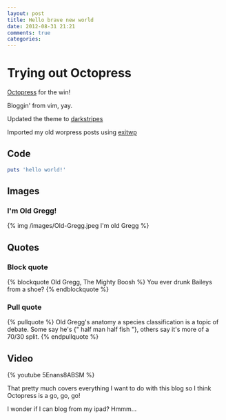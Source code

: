 ```yaml
---
layout: post
title: Hello brave new world
date: 2012-08-31 21:21
comments: true
categories:
---
```

# Trying out Octopress
[Octopress](http://octopress.org/) for the win!

Bloggin' from vim, yay.

Updated the theme to [darkstripes](https://github.com/amelandri/darkstripes)

Imported my old worpress posts using [exitwp](https://github.com/thomasf/exitwp)

## Code
``` ruby ruby, ruby, ruby
puts 'hello world!'
```

## Images
### I'm Old Gregg!
{% img /images/Old-Gregg.jpeg I'm old Gregg %}

## Quotes
### Block quote
{% blockquote Old Gregg, The Mighty Boosh %}
You ever drunk Baileys from a shoe?
{% endblockquote %}

### Pull quote
{% pullquote %}
Old Gregg's anatomy a species classification is a topic of debate. Some say
he's {" half man half fish "}, others say it's more of a 70/30 split.
{% endpullquote %}

## Video
{% youtube 5Enans8ABSM %}

That pretty much covers everything I want to do with this blog so I think
Octopress is a go, go, go!

I wonder if I can blog from my ipad? Hmmm...
